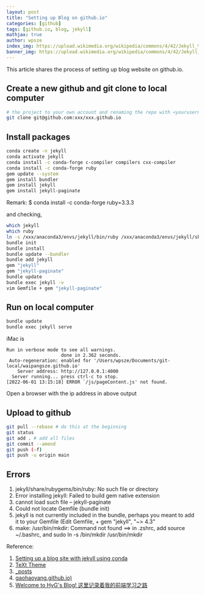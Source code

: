```yaml
---
layout: post
title: "Setting up Blog on github.io"
categories: [github]
tags: [github.io, blog, jekyll]
mathjax: true
author: wpsze
index_img: https://upload.wikimedia.org/wikipedia/commons/4/42/Jekyll_%28software%29_Logo.png
banner_img: https://upload.wikimedia.org/wikipedia/commons/4/42/Jekyll_%28software%29_Logo.png
---
```


This article shares the process of setting up blog website on github.io. 

## Create a new github and git clone to local computer
```sh
# the project to your own account and renaming the repo with <yourusername>.github.io
git clone git@github.com:xxx/xxx.github.io
```

## Install packages

```sh
conda create -n jekyll
conda activate jekyll
conda install -c conda-forge c-compiler compilers cxx-compiler
conda install -c conda-forge ruby
gem update --system
gem install bundler
gem install jekyll
gem install jekyll-paginate
```

Remark: $ conda install -c conda-forge ruby=3.3.3

and checking,
```sh
which jekyll
which ruby
ln -s /xxx/anaconda3/envs/jekyll/bin/ruby /xxx/anaconda3/envs/jekyll/share/rubygems/bin/ruby
bundle init
bundle install
bundle update --bundler
bundle add jekyll
gem "jekyll"
gem "jekyll-paginate"
bundle update
bundle exec jekyll -v
vim Gemfile + gem "jekyll-paginate"
```

## Run on local computer
```sh
bundle update
bundle exec jekyll serve
```

iMac is
```
Run in verbose mode to see all warnings.
                    done in 2.362 seconds.
 Auto-regeneration: enabled for '/Users/wpsze/Documents/git-local/waipangsze.github.io'
    Server address: http://127.0.0.1:4000
  Server running... press ctrl-c to stop.
[2022-06-01 13:15:18] ERROR `/js/pageContent.js' not found.
```

Open a browser with the ip address in above output

## Upload to github
```sh
git pull --rebase # do this at the beginning
git status
git add . # add all files
git commit --amend
git push (-f)
git push -u origin main
```

## Errors
1. jekyll/share/rubygems/bin/ruby: No such file or directory
2. Error installing jekyll: Failed to build gem native extension
3. cannot load such file – jekyll-paginate
4. Could not locate Gemfile (bundle init)
5. jekyll is not currently included in the bundle, perhaps you meant to add it to your Gemfile (Edit Gemfile, + gem "jekyll", "~> 4.3"
6. make: /usr/bin/mkdir: Command not found ==> in .zshrc, add source ~/.bashrc, and sudo ln -s /bin/mkdir /usr/bin/mkdir


Reference:
1. [Setting up a blog site with jekyll using conda](https://s-canchi.github.io/2021-04-30-jekyll-conda/)
2. [TeXt Theme](https://github.com/kitian616/jekyll-TeXt-theme)
3. [_posts](https://github.com/kitian616/jekyll-TeXt-theme/tree/master/docs/_posts)
4. [gaohaoyang.github.io)](https://github.com/Gaohaoyang/gaohaoyang.github.io/tree/master)
5. [Welcome to HyG's Blog! 这里记录着我的前端学习之路](https://gaohaoyang.github.io/)

